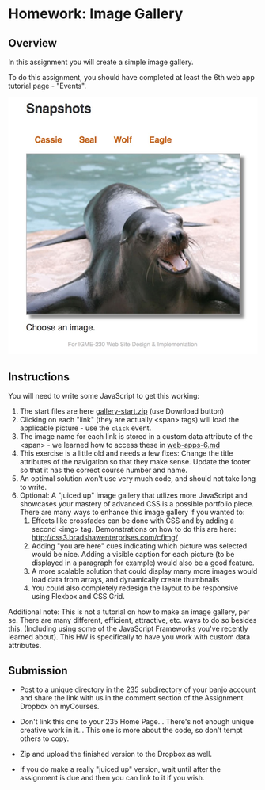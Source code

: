 # Homework: Image Gallery

## Overview
In this assignment you will create a simple image gallery. 

To do this assignment, you should have completed at least the 6th web app tutorial page - "Events".

![Web Page](_images/image-gallery-done.jpg)

## Instructions
You will need to write some JavaScript to get this working:
1. The start files are here [gallery-start.zip](_files/gallery-start.zip) (use Download button)
1. Clicking on each "link" (they are actually &lt;span> tags) will load the applicable picture - use the `click` event.
1. The image name for each link is stored in a custom data attribute of the &lt;span> - we learned how to access these in [web-apps-6.md](./web-apps-6.md)
1. This exercise is a little old and needs a few fixes:  Change the title attributes of the navigation so that they make sense.  Update the footer so that it has the correct course number and name.
1. An optimal solution won't use very much code, and should not take long to write.
1. Optional: A "juiced up" image gallery that utlizes more JavaScript and showcases your mastery of advanced CSS is a possible portfolio piece. There are many ways to enhance this image gallery if you wanted to:
    1. Effects like crossfades can be done with CSS and by adding a second &lt;img> tag. Demonstrations on how to do this are here: http://css3.bradshawenterprises.com/cfimg/
    1. Adding "you are here" cues indicating which picture was selected would be nice. Adding a visible caption for each picture (to be displayed in a paragraph for example) would also be a good feature. 
    1. A more scalable solution that could display many more images would load data from arrays, and dynamically create thumbnails
    1. You could also completely redesign the layout to be responsive using Flexbox and CSS Grid.

Additional note: This is not a tutorial on how to make an image gallery, per se.  There are many different, efficient, attractive, etc. ways to do so besides this. (Including using some of the JavaScript Frameworks you've recently learned about). This HW is specifically to have you work with custom data attributes.

## Submission
- Post to a unique directory in the 235 subdirectory of your banjo account and share the link with us in the comment section of the Assignment Dropbox on myCourses.
- Don't link this one to your 235 Home Page... There's not enough unique creative work in it... This one is more about the code, so don't tempt others to copy.
- Zip and upload the finished version to the Dropbox as well.

- If you do make a really "juiced up" version, wait until after the assignment is due and then you can link to it if you wish.
